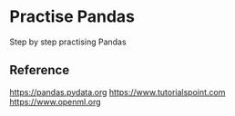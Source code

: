# Practise Pandas
Step by step practising Pandas

## Reference
https://pandas.pydata.org
https://www.tutorialspoint.com
https://www.openml.org
